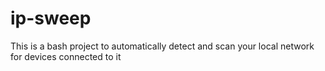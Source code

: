 # ip-sweep
This is a bash project to automatically detect and scan your local network for devices connected to it
